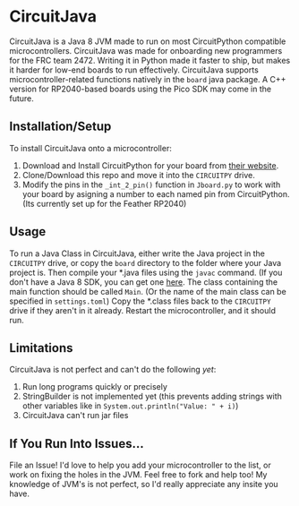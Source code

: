 # CircuitJava
CircuitJava is a Java 8 JVM made to run on most CircuitPython compatible microcontrollers.
CircuitJava was made for onboarding new programmers for the FRC team 2472.
Writing it in Python made it faster to ship, but makes it harder for low-end boards to run effectively.
CircuitJava supports microcontroller-related functions natively in the `board` java package.
A C++ version for RP2040-based boards using the Pico SDK may come in the future.

## Installation/Setup
To install CircuitJava onto a microcontroller:
1. Download and Install CircuitPython for your board from [their website](https://circuitpython.org/downloads).
2. Clone/Download this repo and move it into the `CIRCUITPY` drive.
3. Modify the pins in the `_int_2_pin()` function in `Jboard.py` to work with your board by asigning a number to each named pin from CircuitPython. (Its currently set up for the Feather RP2040)

## Usage
To run a Java Class in CircuitJava, either write the Java project in the `CIRCUITPY` drive, or copy the `board` directory to the folder where your Java project is.
Then compile your *.java files using the `javac` command. (If you don't have a Java 8 SDK, you can get one [here](https://adoptium.net/temurin/releases/?version=8).
The class containing the main function should be called `Main`. (Or the name of the main class can be specified in `settings.toml`)
Copy the *.class files back to the `CIRCUITPY` drive if they aren't in it already.
Restart the microcontroller, and it should run.

## Limitations
CircuitJava is not perfect and can't do the following *yet*:
1. Run long programs quickly or precisely
2. StringBuilder is not implemented yet (this prevents adding strings with other variables like in `System.out.println("Value: " + i)`)
3. CircuitJava can't run jar files

## If You Run Into Issues...
File an Issue! I'd love to help you add your microcontroller to the list, or work on fixing the holes in the JVM. Feel free to fork and help too! My knowledge of JVM's is not perfect, so I'd really appreciate any insite you have.
